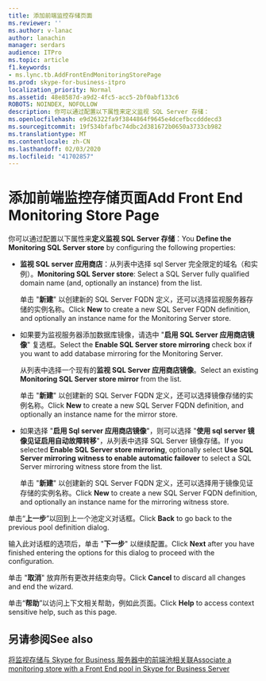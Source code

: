 ```yaml
---
title: 添加前端监控存储页面
ms.reviewer: ''
ms.author: v-lanac
author: lanachin
manager: serdars
audience: ITPro
ms.topic: article
f1.keywords:
- ms.lync.tb.AddFrontEndMonitoringStorePage
ms.prod: skype-for-business-itpro
localization_priority: Normal
ms.assetid: 48e8587d-a9d2-4fc5-acc5-2bf0abf133c6
ROBOTS: NOINDEX, NOFOLLOW
description: 你可以通过配置以下属性来定义监视 SQL Server 存储：
ms.openlocfilehash: e9d26322fa9f3844864f9645e4dcefbccdddecd3
ms.sourcegitcommit: 19f534bfafbc74dbc2d381672b0650a3733cb982
ms.translationtype: MT
ms.contentlocale: zh-CN
ms.lasthandoff: 02/03/2020
ms.locfileid: "41702857"
---
```

# <a name="add-front-end-monitoring-store-page"></a><span data-ttu-id="5365a-103">添加前端监控存储页面</span><span class="sxs-lookup"><span data-stu-id="5365a-103">Add Front End Monitoring Store Page</span></span>
 
<span data-ttu-id="5365a-104">你可以通过配置以下属性来**定义监视 SQL Server 存储**：</span><span class="sxs-lookup"><span data-stu-id="5365a-104">You **Define the Monitoring SQL Server store** by configuring the following properties:</span></span>
  
- <span data-ttu-id="5365a-105">**监视 SQL server 应用商店**：从列表中选择 sql Server 完全限定的域名（和实例）。</span><span class="sxs-lookup"><span data-stu-id="5365a-105">**Monitoring SQL Server store**: Select a SQL Server fully qualified domain name (and, optionally an instance) from the list.</span></span>
    
    <span data-ttu-id="5365a-106">单击 "**新建**" 以创建新的 SQL Server FQDN 定义，还可以选择监视服务器存储的实例名称。</span><span class="sxs-lookup"><span data-stu-id="5365a-106">Click **New** to create a new SQL Server FQDN definition, and optionally an instance name for the Monitoring Server store.</span></span>
    
- <span data-ttu-id="5365a-107">如果要为监视服务器添加数据库镜像，请选中 "**启用 SQL Server 应用商店镜像**" 复选框。</span><span class="sxs-lookup"><span data-stu-id="5365a-107">Select the **Enable SQL Server store mirroring** check box if you want to add database mirroring for the Monitoring Server.</span></span>
    
    <span data-ttu-id="5365a-108">从列表中选择一个现有的**监视 SQL Server 应用商店镜像**。</span><span class="sxs-lookup"><span data-stu-id="5365a-108">Select an existing **Monitoring SQL Server store mirror** from the list.</span></span>
    
    <span data-ttu-id="5365a-109">单击 "**新建**" 以创建新的 SQL Server FQDN 定义，还可以选择镜像存储的实例名称。</span><span class="sxs-lookup"><span data-stu-id="5365a-109">Click **New** to create a new SQL Server FQDN definition, and optionally an instance name for the mirror store.</span></span>
    
- <span data-ttu-id="5365a-110">如果选择 "**启用 Sql server 应用商店镜像**"，则可以选择 "**使用 sql server 镜像见证启用自动故障转移**"，从列表中选择 SQL Server 镜像存储。</span><span class="sxs-lookup"><span data-stu-id="5365a-110">If you selected **Enable SQL Server store mirroring**, optionally select **Use SQL Server mirroring witness to enable automatic failover** to select a SQL Server mirroring witness store from the list.</span></span>
    
    <span data-ttu-id="5365a-111">单击 "**新建**" 以创建新的 SQL Server FQDN 定义，还可以选择用于镜像见证存储的实例名称。</span><span class="sxs-lookup"><span data-stu-id="5365a-111">Click **New** to create a new SQL Server FQDN definition, and optionally an instance name for the mirroring witness store.</span></span>
    
<span data-ttu-id="5365a-112">单击“**上一步**”以回到上一个池定义对话框。</span><span class="sxs-lookup"><span data-stu-id="5365a-112">Click **Back** to go back to the previous pool definition dialog.</span></span>
  
<span data-ttu-id="5365a-113">输入此对话框的选项后，单击 "**下一步**" 以继续配置。</span><span class="sxs-lookup"><span data-stu-id="5365a-113">Click **Next** after you have finished entering the options for this dialog to proceed with the configuration.</span></span>
  
<span data-ttu-id="5365a-114">单击 "**取消**" 放弃所有更改并结束向导。</span><span class="sxs-lookup"><span data-stu-id="5365a-114">Click **Cancel** to discard all changes and end the wizard.</span></span>
  
<span data-ttu-id="5365a-115">单击“**帮助**”以访问上下文相关帮助，例如此页面。</span><span class="sxs-lookup"><span data-stu-id="5365a-115">Click **Help** to access context sensitive help, such as this page.</span></span>
  
## <a name="see-also"></a><span data-ttu-id="5365a-116">另请参阅</span><span class="sxs-lookup"><span data-stu-id="5365a-116">See also</span></span>

[<span data-ttu-id="5365a-117">将监视存储与 Skype for Business 服务器中的前端池相关联</span><span class="sxs-lookup"><span data-stu-id="5365a-117">Associate a monitoring store with a Front End pool in Skype for Business Server</span></span>](../../../deploy/deploy-monitoring/associate-a-monitoring-store.md)
